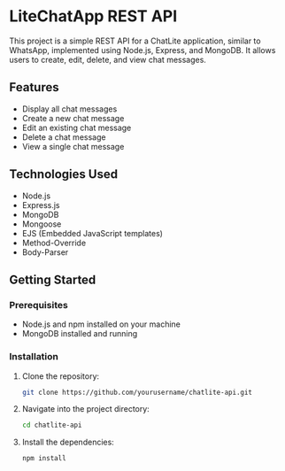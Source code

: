 # LiteChatApp REST API

This project is a simple REST API for a ChatLite application, similar to WhatsApp, implemented using Node.js, Express, and MongoDB. It allows users to create, edit, delete, and view chat messages.

## Features

- Display all chat messages
- Create a new chat message
- Edit an existing chat message
- Delete a chat message
- View a single chat message

## Technologies Used

- Node.js
- Express.js
- MongoDB
- Mongoose
- EJS (Embedded JavaScript templates)
- Method-Override
- Body-Parser

## Getting Started

### Prerequisites

- Node.js and npm installed on your machine
- MongoDB installed and running

### Installation

1. Clone the repository:
    ```bash
    git clone https://github.com/yourusername/chatlite-api.git
    ```
2. Navigate into the project directory:
    ```bash
    cd chatlite-api
    ```
3. Install the dependencies:
    ```bash
    npm install
    ```

